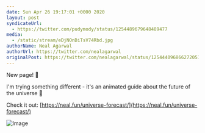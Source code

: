```yaml
---
date: Sun Apr 26 19:17:01 +0000 2020
layout: post
syndicateUrl:
  - https://twitter.com/pudymody/status/1254489679648489477
media:
  - /static/stream/eDjNOnDiTsV74Rbd.jpg
authorName: Neal Agarwal
authorUrl: https://twitter.com/nealagarwal
originalPost: https://twitter.com/nealagarwal/status/1254440968662720514
---
```

New page! 🚨

I'm trying something different - it's an animated guide about the future of the universe 🌌

Check it out:
[https://neal.fun/universe-forecast/](https://neal.fun/universe-forecast/) 

![Image](/static/stream/eDjNOnDiTsV74Rbd.jpg)